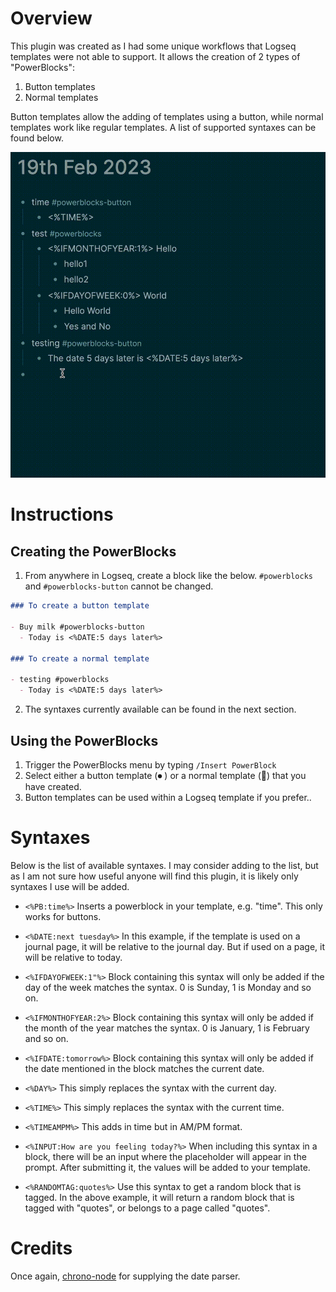 # Overview

This plugin was created as I had some unique workflows that Logseq templates were not able to support. It allows the creation of 2 types of "PowerBlocks":

1. Button templates
2. Normal templates

Button templates allow the adding of templates using a button, while normal templates work like regular templates. A list of supported syntaxes can be found below.

![](screenshots/demo.gif)

# Instructions

## Creating the PowerBlocks

1. From anywhere in Logseq, create a block like the below. `#powerblocks` and `#powerblocks-button` cannot be changed.

```markdown
### To create a button template

- Buy milk #powerblocks-button
  - Today is <%DATE:5 days later%>

### To create a normal template

- testing #powerblocks
  - Today is <%DATE:5 days later%>
```

2. The syntaxes currently available can be found in the next section.

## Using the PowerBlocks

1. Trigger the PowerBlocks menu by typing `/Insert PowerBlock`
2. Select either a button template (⏺ ) or a normal template (📃) that you have created.
3. Button templates can be used within a Logseq template if you prefer..

# Syntaxes

Below is the list of available syntaxes. I may consider adding to the list, but as I am not sure how useful anyone will find this plugin, it is likely only syntaxes I use will be added.

- `<%PB:time%>`
  Inserts a powerblock in your template, e.g. "time". This only works for buttons.

- `<%DATE:next tuesday%>`
  In this example, if the template is used on a journal page, it will be relative to the journal day. But if used on a page, it will be relative to today.

- `<%IFDAYOFWEEK:1"%>`
  Block containing this syntax will only be added if the day of the week matches the syntax. 0 is Sunday, 1 is Monday and so on.

- `<%IFMONTHOFYEAR:2%>`
  Block containing this syntax will only be added if the month of the year matches the syntax. 0 is January, 1 is February and so on.

- `<%IFDATE:tomorrow%>`
  Block containing this syntax will only be added if the date mentioned in the block matches the current date.

- `<%DAY%>`
  This simply replaces the syntax with the current day.

- `<%TIME%>`
  This simply replaces the syntax with the current time.

- `<%TIMEAMPM%>`
  This adds in time but in AM/PM format.

- `<%INPUT:How are you feeling today?%>`
  When including this syntax in a block, there will be an input where the placeholder will appear in the prompt. After submitting it, the values will be added to your template.

- `<%RANDOMTAG:quotes%>`
  Use this syntax to get a random block that is tagged. In the above example, it will return a random block that is tagged with "quotes", or belongs to a page called "quotes".

# Credits

Once again, [chrono-node](https://github.com/wanasit/chrono) for supplying the date parser.
